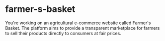 # farmer-s-basket
You're working on an agricultural e-commerce website called Farmer's Basket. The platform aims to provide a transparent marketplace for farmers to sell their products directly to consumers at fair prices.
